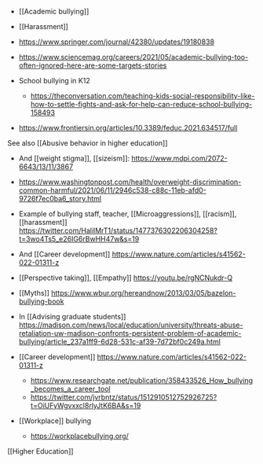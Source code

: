 - [[Academic bullying]]
- [[Harassment]]

- https://www.springer.com/journal/42380/updates/19180838
- https://www.sciencemag.org/careers/2021/05/academic-bullying-too-often-ignored-here-are-some-targets-stories
- School bullying in K12
	-  https://theconversation.com/teaching-kids-social-responsibility-like-how-to-settle-fights-and-ask-for-help-can-reduce-school-bullying-158493

- https://www.frontiersin.org/articles/10.3389/feduc.2021.634517/full

See also [[Abusive behavior in higher education]]

- And [[weight stigma]], [[sizeism]]: https://www.mdpi.com/2072-6643/13/11/3867
- https://www.washingtonpost.com/health/overweight-discrimination-common-harmful/2021/06/11/2946c538-c88c-11eb-afd0-9726f7ec0ba6_story.html

- Example of bullying staff, teacher, [[Microaggressions]], [[racism]], [[harassment]] https://twitter.com/HalilMrT1/status/1477376302206304258?t=3wo4Ts5_e26IG6rBwHH47w&s=19

- And [[Career development]] https://www.nature.com/articles/s41562-022-01311-z

- [[Perspective taking]], [[Empathy]] https://youtu.be/rgNCNukdr-Q

- [[Myths]] https://www.wbur.org/hereandnow/2013/03/05/bazelon-bullying-book

- In [[Advising graduate students]] https://madison.com/news/local/education/university/threats-abuse-retaliation-uw-madison-confronts-persistent-problem-of-academic-bullying/article_237a1ff9-6d28-531c-af39-7d72bf0c249a.html

- [[Career development]] https://www.nature.com/articles/s41562-022-01311-z
	-  https://www.researchgate.net/publication/358433526_How_bullying_becomes_a_career_tool
	-  https://twitter.com/jvrbntz/status/1512910512752926725?t=OiUFyWgvxxcl8rlyJtK6BA&s=19

- [[Workplace]] bullying
	-  https://workplacebullying.org/

[[Higher Education]]
